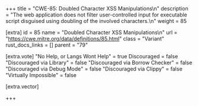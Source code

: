 +++
title = "CWE-85: Doubled Character XSS Manipulations\n"
description = "The web application does not filter user-controlled input for executable script disguised using doubling of the involved characters.\n"
weight = 85

[extra]
id = 85
name = "Doubled Character XSS Manipulations\n"
url = "https://cwe.mitre.org/data/definitions/85.html"
class = "Variant"
rust_docs_links = []
parent = "79"

[extra.vote]
"No Help, or Langs Wont Help" = true
Discouraged = false
"Discouraged via Library" = false
"Discouraged via Borrow Checker" = false
"Discouraged via Debug Mode" = false
"Discouraged via Clippy" = false
"Virtually Impossible" = false

[extra.vector]

+++